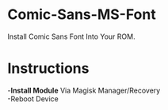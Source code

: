 # Comic-Sans-MS-Font
Install Comic Sans Font Into Your ROM.

# Instructions
-__Install Module__ Via Magisk Manager/Recovery<br>
-Reboot Device
